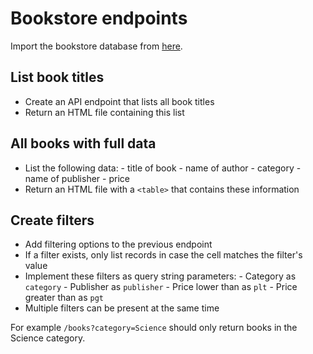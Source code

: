 # Bookstore endpoints

Import the bookstore database from [here](../../sql-basics/assets/data.sql).

## List book titles

- Create an API endpoint that lists all book titles
- Return an HTML file containing this list

## All books with full data

- List the following data: - title of book - name of author - category - name of
  publisher - price
- Return an HTML file with a `<table>` that contains these information

## Create filters

- Add filtering options to the previous endpoint
- If a filter exists, only list records in case the cell matches the filter's
  value
- Implement these filters as query string parameters: - Category as `category` -
  Publisher as `publisher` - Price lower than as `plt` - Price greater than as
  `pgt`
- Multiple filters can be present at the same time

For example `/books?category=Science` should only return books in the Science
category.
